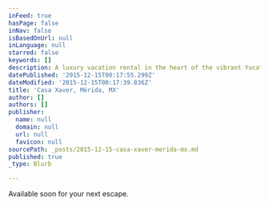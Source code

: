 ```yaml
---
inFeed: true
hasPage: false
inNav: false
isBasedOnUrl: null
inLanguage: null
starred: false
keywords: []
description: A luxury vacation rental in the heart of the vibrant Yucatán capital
datePublished: '2015-12-15T00:17:55.299Z'
dateModified: '2015-12-15T00:17:39.836Z'
title: 'Casa Xaver, Mérida, MX'
author: []
authors: []
publisher:
  name: null
  domain: null
  url: null
  favicon: null
sourcePath: _posts/2015-12-15-casa-xaver-merida-mx.md
published: true
_type: Blurb

---
```

Available soon for your next escape.